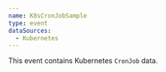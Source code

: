 ```yaml
---
name: K8sCronJobSample
type: event
dataSources:
  - Kubernetes
---
```


This event contains Kubernetes `CronJob` data.

